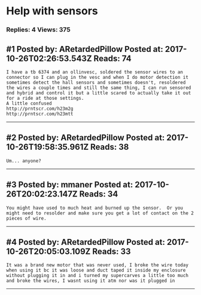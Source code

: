 # Help with sensors

### Replies: 4 Views: 375

## \#1 Posted by: ARetardedPillow Posted at: 2017-10-26T02:26:53.543Z Reads: 74

```
I have a tb 6374 and an ollinvesc, soldered the sensor wires to an connector so I can plug in the vesc and when I do motor detection it sometimes detect the hall sensors and sometimes doesn't, resoldered the wires a couple times and still the same thing, I can run sensored and hybrid and control it but a little scared to actually take it out for a ride at those settings.
A little confused
http://prntscr.com/h23m2g
http://prntscr.com/h23mtt
```

---
## \#2 Posted by: ARetardedPillow Posted at: 2017-10-26T19:58:35.961Z Reads: 38

```
Um... anyone?
```

---
## \#3 Posted by: mmaner Posted at: 2017-10-26T20:02:23.147Z Reads: 34

```
You might have used to much heat and burned up the sensor.  Or you might need to resolder and make sure you get a lot of contact on the 2 pieces of wire.
```

---
## \#4 Posted by: ARetardedPillow Posted at: 2017-10-26T20:05:03.109Z Reads: 33

```
It was a brand new motor that was never used, I broke the wire today when using it bc it was loose and duct taped it inside my enclosure without plugging it in and i turned my supercarves a little too much and broke the wires, I wasnt using it atm nor was it plugged in
```

---
